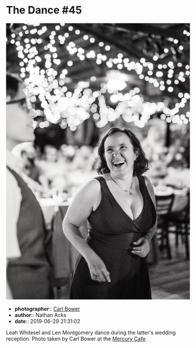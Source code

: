# The Dance \#45

![Leah Whitesel and Len Montgomery dance](assets/2019-06-29-set-4-the-dance-45.webp)

* **photographer**:: [Carl Bower](https://carlbowerphotos.com)  
* **author**:: Nathan Acks  
* **date**:: 2019-06-29 21:31:02

Leah Whitesel and Len Montgomery dance during the latter's wedding reception. Photo taken by Carl Bower at the [Mercury Cafe](http://mercurycafe.com).
